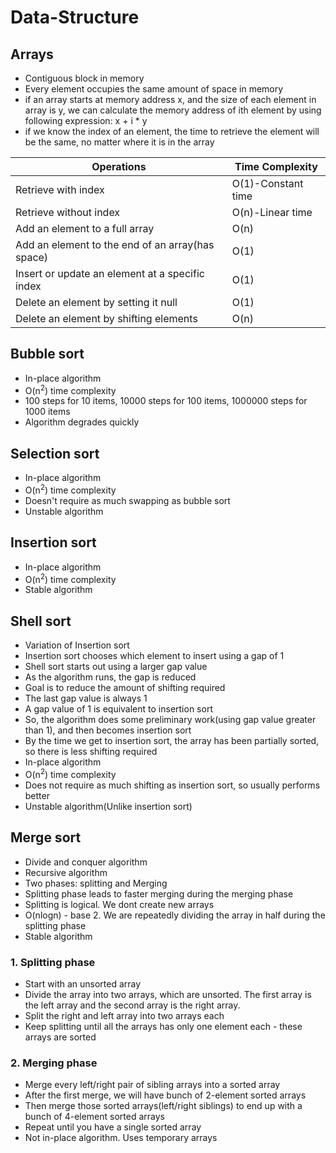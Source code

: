 # Data-Structure
## Arrays
* Contiguous block in memory
* Every element occupies the same amount of space in memory
* if an array starts at memory address x, and the size of each element in array is y, we can calculate the memory address of ith element by using following expression: x + i * y
* if we know the index of an element, the time to retrieve the element will be the same, no matter where it is in the array

|Operations|Time Complexity|
|----------|---------------|
|Retrieve with index|O(1)-Constant time|
|Retrieve without index|O(n)-Linear time|
|Add an element to a full array|O(n)|
|Add an element to the end of an array(has space)|O(1)|
|Insert or update an element at a specific index|O(1)|
|Delete an element by setting it null|O(1)|
|Delete an element by shifting elements|O(n)|

## Bubble sort
* In-place algorithm
* O(n<sup>2</sup>) time complexity
* 100 steps for 10 items, 10000 steps for 100 items, 1000000 steps for 1000 items
* Algorithm degrades quickly

## Selection sort
* In-place algorithm
* O(n<sup>2</sup>) time complexity
* Doesn't require as much swapping as bubble sort
* Unstable algorithm

## Insertion sort
* In-place algorithm
* O(n<sup>2</sup>) time complexity
* Stable algorithm

## Shell sort
* Variation of Insertion sort
* Insertion sort chooses which element to insert using a gap of 1
* Shell sort starts out using a larger gap value
* As the algorithm runs, the gap is reduced
* Goal is to reduce the amount of shifting required
* The last gap value is always 1
* A gap value of 1 is equivalent to insertion sort
* So, the algorithm does some preliminary work(using gap value greater than 1), and then becomes insertion sort
* By the time we get to insertion sort, the array has been partially sorted, so there is less shifting required
* In-place algorithm
* O(n<sup>2</sup>) time complexity
* Does not require as much shifting as insertion sort, so usually performs better
* Unstable algorithm(Unlike insertion sort)

## Merge sort
* Divide and conquer algorithm
* Recursive algorithm
* Two phases: splitting and Merging
* Splitting phase leads to faster merging during the merging phase
* Splitting is logical. We dont create new arrays
* O(nlogn) - base 2. We are repeatedly dividing the array in half during the splitting phase
* Stable algorithm

### 1. Splitting phase
  * Start with an unsorted array
  * Divide the array into two arrays, which are unsorted. The first array is the left array and the second array is the right array.
  * Split the right and left array into two arrays each
  * Keep splitting until all the arrays has only one element each - these arrays are sorted

### 2. Merging phase
  * Merge every left/right pair of sibling arrays into a sorted array
  * After the first merge, we will have bunch of 2-element sorted arrays
  * Then merge those sorted arrays(left/right siblings) to end up with a bunch of 4-element sorted arrays
  * Repeat until you have a single sorted array
  * Not in-place algorithm. Uses temporary arrays
